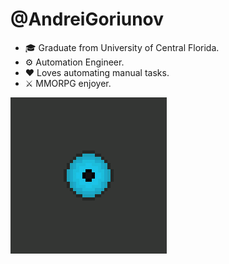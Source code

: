 # @AndreiGoriunov
- 🎓 Graduate from University of Central Florida.
- ⚙ Automation Engineer.
- ❤ Loves automating manual tasks.
- ⚔ MMORPG enjoyer.

<img src="https://github.com/AndreiGoriunov/AndreiGoriunov/blob/main/resources/images/eye_trans.gif" width="250" alt="Eye">
